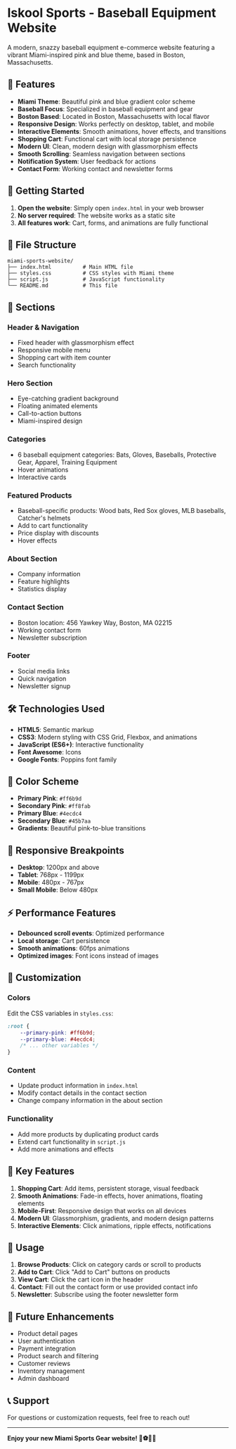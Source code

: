 # Iskool Sports - Baseball Equipment Website

A modern, snazzy baseball equipment e-commerce website featuring a vibrant Miami-inspired pink and blue theme, based in Boston, Massachusetts.

## 🎨 Features

- **Miami Theme**: Beautiful pink and blue gradient color scheme
- **Baseball Focus**: Specialized in baseball equipment and gear
- **Boston Based**: Located in Boston, Massachusetts with local flavor
- **Responsive Design**: Works perfectly on desktop, tablet, and mobile
- **Interactive Elements**: Smooth animations, hover effects, and transitions
- **Shopping Cart**: Functional cart with local storage persistence
- **Modern UI**: Clean, modern design with glassmorphism effects
- **Smooth Scrolling**: Seamless navigation between sections
- **Notification System**: User feedback for actions
- **Contact Form**: Working contact and newsletter forms

## 🚀 Getting Started

1. **Open the website**: Simply open `index.html` in your web browser
2. **No server required**: The website works as a static site
3. **All features work**: Cart, forms, and animations are fully functional

## 📁 File Structure

```
miami-sports-website/
├── index.html          # Main HTML file
├── styles.css          # CSS styles with Miami theme
├── script.js           # JavaScript functionality
└── README.md           # This file
```

## 🎯 Sections

### Header & Navigation
- Fixed header with glassmorphism effect
- Responsive mobile menu
- Shopping cart with item counter
- Search functionality

### Hero Section
- Eye-catching gradient background
- Floating animated elements
- Call-to-action buttons
- Miami-inspired design

### Categories
- 6 baseball equipment categories: Bats, Gloves, Baseballs, Protective Gear, Apparel, Training Equipment
- Hover animations
- Interactive cards

### Featured Products
- Baseball-specific products: Wood bats, Red Sox gloves, MLB baseballs, Catcher's helmets
- Add to cart functionality
- Price display with discounts
- Hover effects

### About Section
- Company information
- Feature highlights
- Statistics display

### Contact Section
- Boston location: 456 Yawkey Way, Boston, MA 02215
- Working contact form
- Newsletter subscription

### Footer
- Social media links
- Quick navigation
- Newsletter signup

## 🛠️ Technologies Used

- **HTML5**: Semantic markup
- **CSS3**: Modern styling with CSS Grid, Flexbox, and animations
- **JavaScript (ES6+)**: Interactive functionality
- **Font Awesome**: Icons
- **Google Fonts**: Poppins font family

## 🎨 Color Scheme

- **Primary Pink**: `#ff6b9d`
- **Secondary Pink**: `#ff8fab`
- **Primary Blue**: `#4ecdc4`
- **Secondary Blue**: `#45b7aa`
- **Gradients**: Beautiful pink-to-blue transitions

## 📱 Responsive Breakpoints

- **Desktop**: 1200px and above
- **Tablet**: 768px - 1199px
- **Mobile**: 480px - 767px
- **Small Mobile**: Below 480px

## ⚡ Performance Features

- **Debounced scroll events**: Optimized performance
- **Local storage**: Cart persistence
- **Smooth animations**: 60fps animations
- **Optimized images**: Font icons instead of images

## 🔧 Customization

### Colors
Edit the CSS variables in `styles.css`:
```css
:root {
    --primary-pink: #ff6b9d;
    --primary-blue: #4ecdc4;
    /* ... other variables */
}
```

### Content
- Update product information in `index.html`
- Modify contact details in the contact section
- Change company information in the about section

### Functionality
- Add more products by duplicating product cards
- Extend cart functionality in `script.js`
- Add more animations and effects

## 🌟 Key Features

1. **Shopping Cart**: Add items, persistent storage, visual feedback
2. **Smooth Animations**: Fade-in effects, hover animations, floating elements
3. **Mobile-First**: Responsive design that works on all devices
4. **Modern UI**: Glassmorphism, gradients, and modern design patterns
5. **Interactive Elements**: Click animations, ripple effects, notifications

## 🎉 Usage

1. **Browse Products**: Click on category cards or scroll to products
2. **Add to Cart**: Click "Add to Cart" buttons on products
3. **View Cart**: Click the cart icon in the header
4. **Contact**: Fill out the contact form or use provided contact info
5. **Newsletter**: Subscribe using the footer newsletter form

## 🔮 Future Enhancements

- Product detail pages
- User authentication
- Payment integration
- Product search and filtering
- Customer reviews
- Inventory management
- Admin dashboard

## 📞 Support

For questions or customization requests, feel free to reach out!

---

**Enjoy your new Miami Sports Gear website! 🏀⚽🏊‍♀️**
